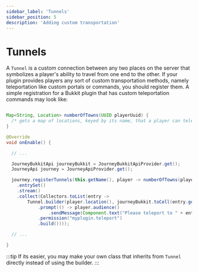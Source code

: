 ```yaml
---
sidebar_label: 'Tunnels'
sidebar_position: 5
description: 'Adding custom transportation'
---
```


# Tunnels

A `Tunnel` is a custom connection between any two places on the server that symbolizes a player's ability to travel from one end to the other. If your plugin provides players any sort of custom transportation methods, namely teleportation like custom portals or commands, you should register them. A simple registration for a Bukkit plugin that has custom teleportation commands may look like:

```java

Map<String, Location> numberOfTowns(UUID playerUuid) {
  /* gets a map of locations, keyed by its name, that a player can teleport to */
}

@Override
void onEnable() {

  // ...

  JourneyBukkitApi journeyBukkit = JourneyBukkitApiProvider.get();
  JourneyApi journey = JourneyApiProvider.get();

  journey.registerTunnels(this.getName(), player -> numberOfTowns(player.uuid())
    .entrySet()
    .stream()
    .collect(Collectors.toList(entry -> 
        Tunnel.builder(player.location(), journeyBukkit.toCell(entry.getValue()))
            .prompt(() -> player.audience()
                .sendMessage(Component.text("Please teleport to " + entry.getValue())))
            .permission("myplugin.teleport")
            .build())));

  // ...

}
```

:::tip
If its easier, you may make your own class that inherits from `Tunnel` directly instead of using the builder.
:::